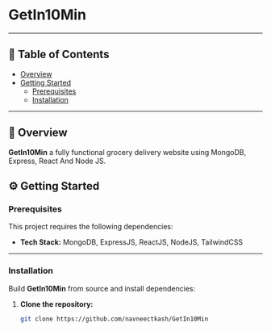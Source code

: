 ﻿# GetIn10Min

---

## 📑 Table of Contents

- [Overview](#overview)
- [Getting Started](#getting-started)
  - [Prerequisites](#prerequisites)
  - [Installation](#installation)

---

## 🧩 Overview

**GetIn10Min** a fully functional grocery delivery website using MongoDB, Express, React And Node JS.

## ⚙️ Getting Started

### Prerequisites

This project requires the following dependencies:

- **Tech Stack:** MongoDB, ExpressJS, ReactJS, NodeJS, TailwindCSS
---

### Installation

Build **GetIn10Min** from source and install dependencies:

1. **Clone the repository:**
   ```bash
   git clone https://github.com/navneectkash/GetIn10Min


